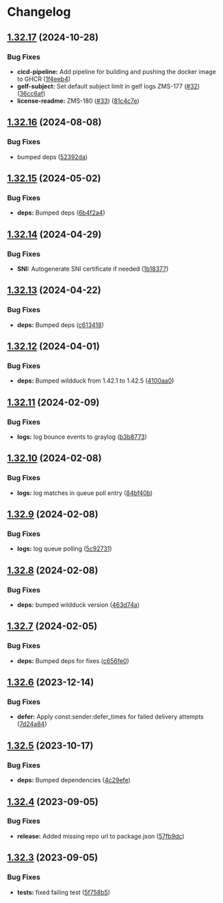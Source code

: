 # Changelog

## [1.32.17](https://github.com/nodemailer/zonemta-wildduck/compare/v1.32.16...v1.32.17) (2024-10-28)


### Bug Fixes

* **cicd-pipeline:** Add pipeline for building and pushing the docker image to GHCR ([1f4eeb4](https://github.com/nodemailer/zonemta-wildduck/commit/1f4eeb438249fbdaaed8cf17e87fe5ab3f777f56))
* **gelf-subject:** Set default subject limit in gelf logs ZMS-177 ([#32](https://github.com/nodemailer/zonemta-wildduck/issues/32)) ([36cc6af](https://github.com/nodemailer/zonemta-wildduck/commit/36cc6af74d3e63fb74d927a48141813b53de71a2))
* **license-readme:** ZMS-180 ([#33](https://github.com/nodemailer/zonemta-wildduck/issues/33)) ([81c4c7e](https://github.com/nodemailer/zonemta-wildduck/commit/81c4c7e70e568aa6d4cdf496cdcd534d648ab3a2))

## [1.32.16](https://github.com/nodemailer/zonemta-wildduck/compare/v1.32.15...v1.32.16) (2024-08-08)


### Bug Fixes

* bumped deps ([52392da](https://github.com/nodemailer/zonemta-wildduck/commit/52392dab2700769bc72110fd07b6f2716ece7807))

## [1.32.15](https://github.com/nodemailer/zonemta-wildduck/compare/v1.32.14...v1.32.15) (2024-05-02)


### Bug Fixes

* **deps:** Bumped deps ([6b4f2a4](https://github.com/nodemailer/zonemta-wildduck/commit/6b4f2a4869f02cd58149f3d6b3aa4962442c953a))

## [1.32.14](https://github.com/nodemailer/zonemta-wildduck/compare/v1.32.13...v1.32.14) (2024-04-29)


### Bug Fixes

* **SNI:** Autogenerate SNI certificate if needed ([1b18377](https://github.com/nodemailer/zonemta-wildduck/commit/1b183773fb7b1785ce5edbe3cb064e3b01d60679))

## [1.32.13](https://github.com/nodemailer/zonemta-wildduck/compare/v1.32.12...v1.32.13) (2024-04-22)


### Bug Fixes

* **deps:** Bumped deps ([c613418](https://github.com/nodemailer/zonemta-wildduck/commit/c61341828f36ffac324e2626896dca7cc81b42dd))

## [1.32.12](https://github.com/nodemailer/zonemta-wildduck/compare/v1.32.11...v1.32.12) (2024-04-01)


### Bug Fixes

* **deps:** Bumped wildduck from 1.42.1 to 1.42.5 ([4100aa0](https://github.com/nodemailer/zonemta-wildduck/commit/4100aa05286c368528373cb90694768260116302))

## [1.32.11](https://github.com/nodemailer/zonemta-wildduck/compare/v1.32.10...v1.32.11) (2024-02-09)


### Bug Fixes

* **logs:** log bounce events to graylog ([b3b8773](https://github.com/nodemailer/zonemta-wildduck/commit/b3b8773584eb58482c00b9355ae4664a53bb583e))

## [1.32.10](https://github.com/nodemailer/zonemta-wildduck/compare/v1.32.9...v1.32.10) (2024-02-08)


### Bug Fixes

* **logs:** log matches in queue poll entry ([84bf40b](https://github.com/nodemailer/zonemta-wildduck/commit/84bf40b9df26b6aad237f62c529198861cdd0937))

## [1.32.9](https://github.com/nodemailer/zonemta-wildduck/compare/v1.32.8...v1.32.9) (2024-02-08)


### Bug Fixes

* **logs:** log queue polling ([5c92731](https://github.com/nodemailer/zonemta-wildduck/commit/5c9273164189ea66c0bd67add7eccdf439883258))

## [1.32.8](https://github.com/nodemailer/zonemta-wildduck/compare/v1.32.7...v1.32.8) (2024-02-08)


### Bug Fixes

* **deps:** bumped wildduck version ([463d74a](https://github.com/nodemailer/zonemta-wildduck/commit/463d74ad6edc25d06d9d1a58d2108dc44e8f6f10))

## [1.32.7](https://github.com/nodemailer/zonemta-wildduck/compare/v1.32.6...v1.32.7) (2024-02-05)


### Bug Fixes

* **deps:** Bumped deps for fixes ([c656fe0](https://github.com/nodemailer/zonemta-wildduck/commit/c656fe0b87525cca5a808f4c2e45cf9af55eed32))

## [1.32.6](https://github.com/nodemailer/zonemta-wildduck/compare/v1.32.5...v1.32.6) (2023-12-14)


### Bug Fixes

* **defer:** Apply const:sender:defer_times for failed delivery attempts ([7d24a84](https://github.com/nodemailer/zonemta-wildduck/commit/7d24a84869309920b71a0df7a0ab34f684c3b75c))

## [1.32.5](https://github.com/nodemailer/zonemta-wildduck/compare/v1.32.4...v1.32.5) (2023-10-17)


### Bug Fixes

* **deps:** Bumped dependencies ([4c29efe](https://github.com/nodemailer/zonemta-wildduck/commit/4c29efefd1f41a8f639cb55cddf5525d33aaf0a4))

## [1.32.4](https://github.com/nodemailer/zonemta-wildduck/compare/v1.32.3...v1.32.4) (2023-09-05)


### Bug Fixes

* **release:** Added missing repo url to package.json ([57fb9dc](https://github.com/nodemailer/zonemta-wildduck/commit/57fb9dcbbb14bf81627eb2c3acc11e83cfe6e55a))

## [1.32.3](https://github.com/nodemailer/zonemta-wildduck/compare/v1.32.2...v1.32.3) (2023-09-05)


### Bug Fixes

* **tests:** fixed failing test ([5f758b5](https://github.com/nodemailer/zonemta-wildduck/commit/5f758b5c4bd3187c9cb7fbbe7ff7c9db67cae999))
